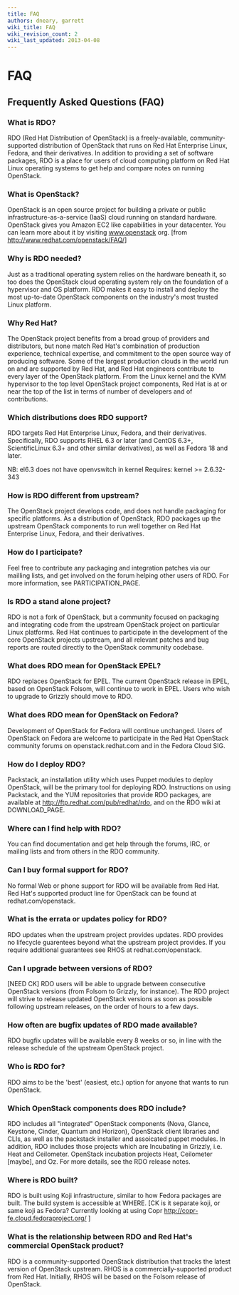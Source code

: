 ```yaml
---
title: FAQ
authors: dneary, garrett
wiki_title: FAQ
wiki_revision_count: 2
wiki_last_updated: 2013-04-08
---
```


# FAQ

## Frequently Asked Questions (FAQ)

### What is RDO?

RDO (Red Hat Distribution of OpenStack) is a freely-available, community-supported distribution of OpenStack that runs on Red Hat Enterprise Linux, Fedora, and their derivatives. In addition to providing a set of software packages, RDO is a place for users of cloud computing platform on Red Hat Linux operating systems to get help and compare notes on running OpenStack.

### What is OpenStack?

OpenStack is an open source project for building a private or public infrastructure-as-a-service (IaaS) cloud running on standard hardware. OpenStack gives you Amazon EC2 like capabilities in your datacenter. You can learn more about it by visiting www.openstack org. [from <http://www.redhat.com/openstack/FAQ/>]

### Why is RDO needed?

Just as a traditional operating system relies on the hardware beneath it, so too does the OpenStack cloud operating system rely on the foundation of a hypervisor and OS platform. RDO makes it easy to install and deploy the most up-to-date OpenStack components on the industry's most trusted Linux platform.

### Why Red Hat?

The OpenStack project benefits from a broad group of providers and distributors, but none match Red Hat's combination of production experience, technical expertise, and commitment to the open source way of producing software. Some of the largest production clouds in the world run on and are supported by Red Hat, and Red Hat engineers contribute to every layer of the OpenStack platform. From the Linux kernel and the KVM hypervisor to the top level OpenStack project components, Red Hat is at or near the top of the list in terms of number of developers and of contributions.

### Which distributions does RDO support?

RDO targets Red Hat Enterprise Linux, Fedora, and their derivatives. Specifically, RDO supports RHEL 6.3 or later (and CentOS 6.3+, ScientificLinux 6.3+ and other similar derivatives), as well as Fedora 18 and later.

NB: el6.3 does not have openvswitch in kernel Requires: kernel >= 2.6.32-343

### How is RDO different from upstream?

The OpenStack project develops code, and does not handle packaging for specific platforms. As a distribution of OpenStack, RDO packages up the upstream OpenStack components to run well together on Red Hat Enterprise Linux, Fedora, and their derivatives.

### How do I participate?

Feel free to contribute any packaging and integration patches via our mailling lists, and get involved on the forum helping other users of RDO. For more information, see PARTICIPATION_PAGE.

### Is RDO a stand alone project?

RDO is not a fork of OpenStack, but a community focused on packaging and integrating code from the upstream OpenStack project on particular Linux platforms. Red Hat continues to participate in the development of the core OpenStack projects upstream, and all relevant patches and bug reports are routed directly to the OpenStack community codebase.

### What does RDO mean for OpenStack EPEL?

RDO replaces OpenStack for EPEL. The current OpenStack release in EPEL, based on OpenStack Folsom, will continue to work in EPEL. Users who wish to upgrade to Grizzly should move to RDO.

### What does RDO mean for OpenStack on Fedora?

Development of OpenStack for Fedora will continue unchanged. Users of OpenStack on Fedora are welcome to participate in the Red Hat OpenStack community forums on openstack.redhat.com and in the Fedora Cloud SIG.

### How do I deploy RDO?

Packstack, an installation utility which uses Puppet modules to deploy OpenStack, will be the primary tool for deploying RDO. Instructions on using Packstack, and the YUM repositories that provide RDO packages, are available at <http://ftp.redhat.com/pub/redhat/rdo>, and on the RDO wiki at DOWNLOAD_PAGE.

### Where can I find help with RDO?

You can find documentation and get help through the forums, IRC, or mailing lists and from others in the RDO community.

### Can I buy formal support for RDO?

No formal Web or phone support for RDO will be available from Red Hat. Red Hat's supported product line for OpenStack can be found at redhat.com/openstack.

### What is the errata or updates policy for RDO?

RDO updates when the upstream project provides updates. RDO provides no lifecycle guarentees beyond what the upstream project provides. If you require additional guarantees see RHOS at redhat.com/openstack.

### Can I upgrade between versions of RDO?

[NEED CK] RDO users will be able to upgrade between consecutive OpenStack versions (from Folsom to Grizzly, for instance). The RDO project will strive to release updated OpenStack versions as soon as possible following upstream releases, on the order of hours to a few days.

### How often are bugfix updates of RDO made available?

RDO bugfix updates will be available every 8 weeks or so, in line with the release schedule of the upstream OpenStack project.

### Who is RDO for?

RDO aims to be the 'best' (easiest, etc.) option for anyone that wants to run OpenStack.

### Which OpenStack components does RDO include?

RDO includes all "integrated" OpenStack components (Nova, Glance, Keystone, Cinder, Quantum and Horizon), OpenStack client libraries and CLIs, as well as the packstack installer and assoicated puppet modules. In addition, RDO includes those projects which are Incubating in Grizzly, i.e. Heat and Ceilometer. OpenStack incubation projects Heat, Ceilometer [maybe], and Oz. For more details, see the RDO release notes.

### Where is RDO built?

RDO is built using Koji infrastructure, similar to how Fedora packages are built. The build system is accessible at WHERE. [CK is it separate koji, or same koji as Fedora? Currently looking at using Copr <http://copr-fe.cloud.fedoraproject.org/> ]

### What is the relationship between RDO and Red Hat's commercial OpenStack product?

RDO is a community-supported OpenStack distribution that tracks the latest version of OpenStack upstream. RHOS is a commercially-supported product from Red Hat. Initially, RHOS will be based on the Folsom release of OpenStack.
